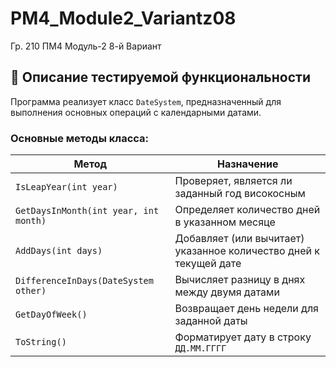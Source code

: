 # PM4_Module2_Variantz08
Гр. 210 ПМ4 Модуль-2 8-й Вариант
## 📖 Описание тестируемой функциональности

Программа реализует класс `DateSystem`, предназначенный для выполнения основных операций с календарными датами.

### Основные методы класса:
| Метод | Назначение |
|-------|-------------|
| `IsLeapYear(int year)` | Проверяет, является ли заданный год високосным |
| `GetDaysInMonth(int year, int month)` | Определяет количество дней в указанном месяце |
| `AddDays(int days)` | Добавляет (или вычитает) указанное количество дней к текущей дате |
| `DifferenceInDays(DateSystem other)` | Вычисляет разницу в днях между двумя датами |
| `GetDayOfWeek()` | Возвращает день недели для заданной даты |
| `ToString()` | Форматирует дату в строку `ДД.ММ.ГГГГ` |
